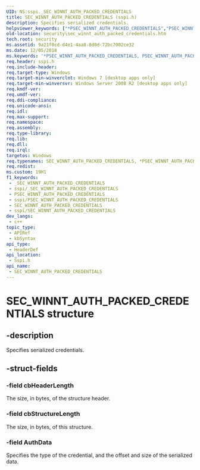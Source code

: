 ```yaml
---
UID: NS:sspi._SEC_WINNT_AUTH_PACKED_CREDENTIALS
title: SEC_WINNT_AUTH_PACKED_CREDENTIALS (sspi.h)
description: Specifies serialized credentials.
helpviewer_keywords: ["*PSEC_WINNT_AUTH_PACKED_CREDENTIALS","PSEC_WINNT_AUTH_PACKED_CREDENTIALS","PSEC_WINNT_AUTH_PACKED_CREDENTIALS structure pointer [Security]","SEC_WINNT_AUTH_PACKED_CREDENTIALS","SEC_WINNT_AUTH_PACKED_CREDENTIALS structure [Security]","security.sec_winnt_auth_packed_credentials","sspi/PSEC_WINNT_AUTH_PACKED_CREDENTIALS","sspi/SEC_WINNT_AUTH_PACKED_CREDENTIALS"]
old-location: security\sec_winnt_auth_packed_credentials.htm
tech.root: security
ms.assetid: 9a21f0cd-d4e1-4aa8-8d0d-72bc7002ce32
ms.date: 12/05/2018
ms.keywords: '*PSEC_WINNT_AUTH_PACKED_CREDENTIALS, PSEC_WINNT_AUTH_PACKED_CREDENTIALS, PSEC_WINNT_AUTH_PACKED_CREDENTIALS structure pointer [Security], SEC_WINNT_AUTH_PACKED_CREDENTIALS, SEC_WINNT_AUTH_PACKED_CREDENTIALS structure [Security], security.sec_winnt_auth_packed_credentials, sspi/PSEC_WINNT_AUTH_PACKED_CREDENTIALS, sspi/SEC_WINNT_AUTH_PACKED_CREDENTIALS'
req.header: sspi.h
req.include-header: 
req.target-type: Windows
req.target-min-winverclnt: Windows 7 [desktop apps only]
req.target-min-winversvr: Windows Server 2008 R2 [desktop apps only]
req.kmdf-ver: 
req.umdf-ver: 
req.ddi-compliance: 
req.unicode-ansi: 
req.idl: 
req.max-support: 
req.namespace: 
req.assembly: 
req.type-library: 
req.lib: 
req.dll: 
req.irql: 
targetos: Windows
req.typenames: SEC_WINNT_AUTH_PACKED_CREDENTIALS, *PSEC_WINNT_AUTH_PACKED_CREDENTIALS
req.redist: 
ms.custom: 19H1
f1_keywords:
 - _SEC_WINNT_AUTH_PACKED_CREDENTIALS
 - sspi/_SEC_WINNT_AUTH_PACKED_CREDENTIALS
 - PSEC_WINNT_AUTH_PACKED_CREDENTIALS
 - sspi/PSEC_WINNT_AUTH_PACKED_CREDENTIALS
 - SEC_WINNT_AUTH_PACKED_CREDENTIALS
 - sspi/SEC_WINNT_AUTH_PACKED_CREDENTIALS
dev_langs:
 - c++
topic_type:
 - APIRef
 - kbSyntax
api_type:
 - HeaderDef
api_location:
 - Sspi.h
api_name:
 - SEC_WINNT_AUTH_PACKED_CREDENTIALS
---
```


# SEC_WINNT_AUTH_PACKED_CREDENTIALS structure


## -description

Specifies serialized credentials.

## -struct-fields

### -field cbHeaderLength

The size, in bytes, of the structure header.

### -field cbStructureLength

The size, in bytes, of this structure.

### -field AuthData

Specifies the type of the credential, and the offset and size of the serialized data.

